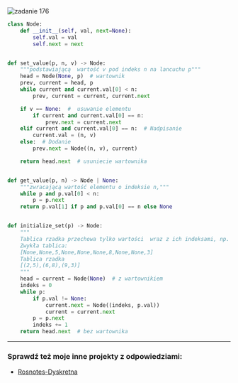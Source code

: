 <picture>
  <source srcset="../../srt/zbior_zadan/176.png" media="(prefers-color-scheme: light)">
  <source srcset="../../srt/zbior_zadan/black_176.png" media="(prefers-color-scheme: dark)">
  <img src="../../srt/zbior_zadan/black_176.png" alt="zadanie 176">
</picture>

```python
class Node:
    def __init__(self, val, next=None):
        self.val = val
        self.next = next


def set_value(p, n, v) -> Node:
    """podstawiającą  wartość v pod indeks n na lancuchu p"""
    head = Node(None, p)  # wartownik
    prev, current = head, p
    while current and current.val[0] < n:
        prev, current = current, current.next

    if v == None:  #  usuwanie elementu
        if current and current.val[0] == n:
            prev.next = current.next
    elif current and current.val[0] == n:  # Nadpisanie
        current.val = (n, v)
    else:  # Dodanie
        prev.next = Node((n, v), current)

    return head.next  # usuniecie wartownika


def get_value(p, n) -> Node | None:
    """zwracającą wartość elementu o indeksie n,"""
    while p and p.val[0] < n:
        p = p.next
    return p.val[1] if p and p.val[0] == n else None


def initialize_set(p) -> Node:
    """
    Tablica rzadka przechowa tylko wartości  wraz z ich indeksami, np. w postaci listy Przykład:
    Zwykła tablica:
    [None,None,5,None,None,None,8,None,None,3]
    Tablica rzadka
    [(2,5),(6,8),(9,3)]
    """
    head = current = Node(None)  # z wartownikiem
    indeks = 0
    while p:
        if p.val != None:
            current.next = Node((indeks, p.val))
            current = current.next
        p = p.next
        indeks += 1
    return head.next  # bez wartownika
```


---
### Sprawdź też moje inne projekty z odpowiedziami:
- [Rosnotes-Dyskretna](https://github.com/kamilGie/Rosnotes-Dyskretna)
